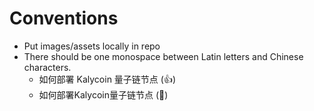 # Conventions

* Put images/assets locally in repo
* There should be one monospace between Latin letters and Chinese characters.
  * 如何部署 Kalycoin 量子链节点 (👍)
  * 如何部署Kalycoin量子链节点 (💩)

